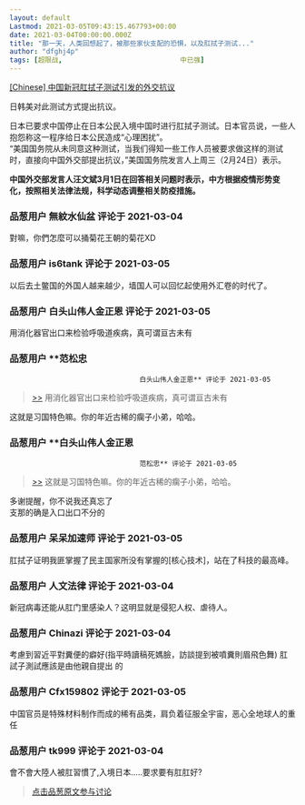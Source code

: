 ```yaml
---
layout: default
Lastmod: 2021-03-05T09:43:15.467793+00:00
date: 2021-03-04T00:00:00.000Z
title: "那一天，人类回想起了，被那些家伙支配的恐惧，以及肛拭子测试..."
author: "dfghj4p"
tags: [超限战,								中已强]
---
```


[\[Chinese\] 中国新冠肛拭子测试引发的外交抗议]( "http://www.bbc.com/zhongwen/simp/chinese-news-56252359")  
  
日韩美对此测试方式提出抗议。  
  
日本已要求中国停止在日本公民入境中国时进行肛拭子测试。日本官员说，一些人抱怨称这一程序给日本公民造成“心理困扰”。  
“美国国务院从未同意这种测试，当我们得知一些工作人员被要求做这样的测试时，直接向中国外交部提出抗议，”美国国务院发言人上周三（2月24日）表示。  
  
  
  
**中国外交部发言人汪文斌3月1日在回答相关问题时表示，中方根据疫情形势变化，按照相关法律法规，科学动态调整相关防疫措施。**

            
### 品葱用户 **無紋水仙盆** 评论于 2021-03-04
        
對嘛，你們怎麼可以捅菊花王朝的菊花XD
        


            
### 品葱用户 **is6tank** 评论于 2021-03-05
        
以后去土鳖国的外国人越来越少，墙国人可以回忆起使用外汇卷的时代了。
        


            
### 品葱用户 **白头山伟人金正恩** 评论于 2021-03-05
        
用消化器官出口来检验呼吸道疾病，真可谓亘古未有
        


            
### 品葱用户 **范松忠				
									白头山伟人金正恩** 评论于 2021-03-05
        
> [\>>]( "/article/item_id-610355#") 用消化器官出口来检验呼吸道疾病，真可谓亘古未有

  
这就是习国特色嘛。你的年近古稀的瘸子小弟，哈哈。
        


            
### 品葱用户 **白头山伟人金正恩				
									范松忠** 评论于 2021-03-05
        
> [\>>]( "/article/item_id-610375#") 这就是习国特色嘛。你的年近古稀的瘸子小弟，哈哈。

  
  
多谢提醒，你不说我还真忘了  
支那的确是入口出口不分的
        


            
### 品葱用户 **呆呆加速师** 评论于 2021-03-05
        
肛拭子证明我匪掌握了民主国家所没有掌握的\[核心技术\]，站在了科技的最高峰。
        


            
### 品葱用户 **人文法律** 评论于 2021-03-04
        
新冠病毒还能从肛门里感染人？这明显就是侵犯人权、虐待人。
        


            
### 品葱用户 **Chinazi** 评论于 2021-03-04
        
考慮到習近平對糞便的癖好(指平時讀稿死媽臉，訪談提到被噴糞則眉飛色舞) 肛試子測試應該是由他親自提出 的
        


            
### 品葱用户 **Cfx159802** 评论于 2021-03-05
        
中国官员是特殊材料制作而成的稀有品类，肩负着征服全宇宙，恶心全地球人的重任
        


            
### 品葱用户 **tk999** 评论于 2021-03-04
        
會不會大陸人被肛習慣了,入境日本.....要求要有肛肛好?
        






> [点击品葱原文参与讨论](https://pincong.rocks/article/30073)

